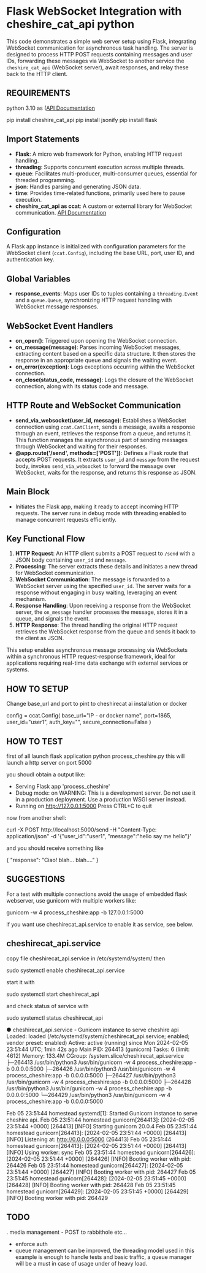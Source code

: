 # Flask WebSocket Integration with cheshire_cat_api python

This code demonstrates a simple web server setup using Flask, integrating WebSocket communication for asynchronous task handling. The server is designed to process HTTP POST requests containing messages and user IDs, forwarding these messages via WebSocket to another service the `cheshire_cat_api` (WebSocket server), await responses, and relay these back to the HTTP client.


## REQUIREMENTS
python 3.10 as ([API Documentation](https://cheshire-cat-ai.github.io/docs/technical/clientlib/clientlib-python/)

pip install cheshire_cat_api
pip install jsonify
pip install flask

## Import Statements

- **Flask**: A micro web framework for Python, enabling HTTP request handling.
- **threading**: Supports concurrent execution across multiple threads.
- **queue**: Facilitates multi-producer, multi-consumer queues, essential for threaded programming.
- **json**: Handles parsing and generating JSON data.
- **time**: Provides time-related functions, primarily used here to pause execution.
- **cheshire_cat_api as ccat**: A custom or external library for WebSocket communication. [API Documentation](https://cheshire-cat-ai.github.io/docs/technical/clientlib/clientlib-python/)

## Configuration

A Flask app instance is initialized with configuration parameters for the WebSocket client (`ccat.Config`), including the base URL, port, user ID, and authentication key.

## Global Variables

- **response_events**: Maps user IDs to tuples containing a `threading.Event` and a `queue.Queue`, synchronizing HTTP request handling with WebSocket message responses.

## WebSocket Event Handlers

- **on_open()**: Triggered upon opening the WebSocket connection.
- **on_message(message)**: Parses incoming WebSocket messages, extracting content based on a specific data structure. It then stores the response in an appropriate queue and signals the waiting event.
- **on_error(exception)**: Logs exceptions occurring within the WebSocket connection.
- **on_close(status_code, message)**: Logs the closure of the WebSocket connection, along with its status code and message.

## HTTP Route and WebSocket Communication

- **send_via_websocket(user_id, message)**: Establishes a WebSocket connection using `ccat.CatClient`, sends a message, awaits a response through an event, retrieves the response from a queue, and returns it. This function manages the asynchronous part of sending messages through WebSocket and waiting for their responses.
- **@app.route('/send', methods=['POST'])**: Defines a Flask route that accepts POST requests. It extracts `user_id` and `message` from the request body, invokes `send_via_websocket` to forward the message over WebSocket, waits for the response, and returns this response as JSON.

## Main Block

- Initiates the Flask app, making it ready to accept incoming HTTP requests. The server runs in debug mode with threading enabled to manage concurrent requests efficiently.


## Key Functional Flow

1. **HTTP Request**: An HTTP client submits a POST request to `/send` with a JSON body containing `user_id` and `message`.
2. **Processing**: The server extracts these details and initiates a new thread for WebSocket communication.
3. **WebSocket Communication**: The message is forwarded to a WebSocket server using the specified `user_id`. The server waits for a response without engaging in busy waiting, leveraging an event mechanism.
4. **Response Handling**: Upon receiving a response from the WebSocket server, the `on_message` handler processes the message, stores it in a queue, and signals the event.
5. **HTTP Response**: The thread handling the original HTTP request retrieves the WebSocket response from the queue and sends it back to the client as JSON.

This setup enables asynchronous message processing via WebSockets within a synchronous HTTP request-response framework, ideal for applications requiring real-time data exchange with external services or systems.


## HOW TO SETUP
Change base_url and port to pint to cheshirecat ai installation or docker

config = ccat.Config(
    base_url="IP - or docker name",
    port=1865,
    user_id="user1",
    auth_key="",
    secure_connection=False
)

## HOW TO TEST

 first of all launch flask application python process_cheshire.py this will launch a http server on port 5000

 you shoudl obtain a output like:
  * Serving Flask app 'process_cheshire'
  * Debug mode: on
  WARNING: This is a development server. Do not use it in a production deployment. Use a production WSGI server instead.
  * Running on http://127.0.0.1:5000
  Press CTRL+C to quit

  now from another shell:

 curl -X POST http://localhost:5000/send -H "Content-Type: application/json" -d '{"user_id":"user1", "message":"hello say me hello"}'

 and you should receive something like

 {
   "response": "Ciao! blah... blah...."
 }

## SUGGESTIONS

For a test with multiple connections avoid the usage of embedded flask webserver, use gunicorn with multiple workers like:

gunicorn -w 4 process_cheshire:app -b 127.0.0.1:5000

if you want use cheshirecat_api.service to enable it as service, see below.


## cheshirecat_api.service

copy file cheshirecat_api.service in  /etc/systemd/system/ then

sudo systemctl enable cheshirecat_api.service

start it with

sudo systemctl start  cheshirecat_api

and check status of service with 

sudo systemctl status cheshirecat_api

● cheshirecat_api.service - Gunicorn instance to serve cheshire api
     Loaded: loaded (/etc/systemd/system/cheshirecat_api.service; enabled; vendor preset: enabled)
     Active: active (running) since Mon 2024-02-05 23:51:44 UTC; 1min 42s ago
   Main PID: 264413 (gunicorn)
      Tasks: 6 (limit: 4612)
     Memory: 133.4M
     CGroup: /system.slice/cheshirecat_api.service
             ├─264413 /usr/bin/python3 /usr/bin/gunicorn -w 4 process_cheshire:app -b 0.0.0.0:5000
             ├─264426 /usr/bin/python3 /usr/bin/gunicorn -w 4 process_cheshire:app -b 0.0.0.0:5000
             ├─264427 /usr/bin/python3 /usr/bin/gunicorn -w 4 process_cheshire:app -b 0.0.0.0:5000
             ├─264428 /usr/bin/python3 /usr/bin/gunicorn -w 4 process_cheshire:app -b 0.0.0.0:5000
             └─264429 /usr/bin/python3 /usr/bin/gunicorn -w 4 process_cheshire:app -b 0.0.0.0:5000

Feb 05 23:51:44 homestead systemd[1]: Started Gunicorn instance to serve cheshire api.
Feb 05 23:51:44 homestead gunicorn[264413]: [2024-02-05 23:51:44 +0000] [264413] [INFO] Starting gunicorn 20.0.4
Feb 05 23:51:44 homestead gunicorn[264413]: [2024-02-05 23:51:44 +0000] [264413] [INFO] Listening at: http://0.0.0.0:5000 (264413)
Feb 05 23:51:44 homestead gunicorn[264413]: [2024-02-05 23:51:44 +0000] [264413] [INFO] Using worker: sync
Feb 05 23:51:44 homestead gunicorn[264426]: [2024-02-05 23:51:44 +0000] [264426] [INFO] Booting worker with pid: 264426
Feb 05 23:51:44 homestead gunicorn[264427]: [2024-02-05 23:51:44 +0000] [264427] [INFO] Booting worker with pid: 264427
Feb 05 23:51:45 homestead gunicorn[264428]: [2024-02-05 23:51:45 +0000] [264428] [INFO] Booting worker with pid: 264428
Feb 05 23:51:45 homestead gunicorn[264429]: [2024-02-05 23:51:45 +0000] [264429] [INFO] Booting worker with pid: 264429


 
## TODO

. media management - POST to rabbithole etc...
- enforce auth
- queue management can be improved, the threading model used in this example is enough to handle tests and basic traffic, a queue manager will be a must in case of usage under of heavy load.
  
